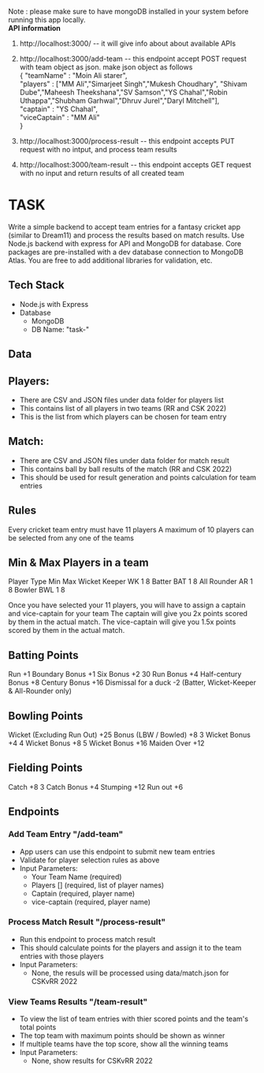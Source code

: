 Note : please make sure to have mongoDB installed in your system before running this app locally.<br>
**API information**<br>
1. http://localhost:3000/       --     it will give info about about available APIs
2. http://localhost:3000/add-team  --   this endpoint accept POST request with team object as json. make json object as follows <br>
  {
   "teamName" : "Moin Ali starer",<br>
   "players" : ["MM Ali","Simarjeet Singh","Mukesh Choudhary", "Shivam Dube","Maheesh Theekshana","SV Samson","YS Chahal","Robin Uthappa","Shubham Garhwal","Dhruv Jurel","Daryl Mitchell"], <br>
   "captain" : "YS Chahal",<br>
   "viceCaptain" : "MM Ali"<br>
}

3.  http://localhost:3000/process-result    -- this endpoint accepts PUT request with no intput, and process team results
4.  http://localhost:3000/team-result       -- this endpoint accepts GET request with no input and return results of all created team

# TASK

Write a simple backend to accept team entries for a fantasy cricket app (similar to Dream11) and process the results based on match results. Use Node.js backend with express for API and MongoDB for database. Core packages are pre-installed with a dev database connection to MongoDB Atlas. You are free to add additional libraries for validation, etc.


## Tech Stack 
- Node.js with Express
- Database 
  - MongoDB 
  - DB Name: "task-"


## Data

Players: 
--
- There are CSV and JSON files under data folder for players list
- This contains list of all players in two teams (RR and CSK 2022)
- This is the list from which players can be chosen for team entry 

Match: 
--
- There are CSV and JSON files under data folder for match result
- This contains ball by ball results of the match (RR and CSK 2022)
- This should be used for result generation and points calculation for team entries 



## Rules

Every cricket team entry must have 11 players
A maximum of 10 players can be selected from any one of the teams

Min & Max Players in a team
--
Player 				    Type	Min	Max
Wicket Keeper 	 	WK		1	  8
Batter	 			    BAT		1	  8
All Rounder			  AR		1	  8
Bowler				    BWL		1	  8

Once you have selected your 11 players, you will have to assign a captain and vice-captain for your team
The captain will give you 2x points scored by them in the actual match.
The vice-captain will give you 1.5x points scored by them in the actual match.

Batting Points
--
Run						        +1
Boundary Bonus			  +1
Six Bonus				      +2
30 Run Bonus			    +4
Half-century Bonus	  +8
Century Bonus			    +16
Dismissal for a duck 	-2 (Batter, Wicket-Keeper & All-Rounder only)


Bowling Points
--
Wicket (Excluding Run Out)	+25
Bonus (LBW / Bowled)		    +8
3 Wicket Bonus				      +4
4 Wicket Bonus				      +8
5 Wicket Bonus				      +16
Maiden Over					        +12


Fielding Points
--
Catch						    +8
3 Catch Bonus				+4
Stumping					  +12
Run out 	          +6




## Endpoints

### Add Team Entry "/add-team"
- App users can use this endpoint to submit new team entries
- Validate for player selection rules as above
- Input Parameters:
  - Your Team Name (required)
  - Players [] (required, list of player names)
  - Captain (required, player name) 
  - vice-captain (required, player name)


### Process Match Result "/process-result"
  - Run this endpoint to process match result
  - This should calculate points for the players and assign it to the team entries with those players
  - Input Parameters:
    - None, the resuls will be processed using data/match.json for CSKvRR 2022


### View Teams Results "/team-result"
  - To view the list of team entries with thier scored points and the team's total points
  - The top team with maximum points should be shown as winner
  - If multiple teams have the top score, show all the winning teams
  - Input Parameters:
    - None, show results for CSKvRR 2022

